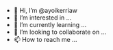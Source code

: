 - 👋 Hi, I’m @ayoikerriaw
- 👀 I’m interested in ...
- 🌱 I’m currently learning ...
- 💞️ I’m looking to collaborate on ...
- 📫 How to reach me ...

<!---
ayoikerriaw/ayoikerriaw is a ✨ special ✨ repository because its `README.md` (this file) appears on your GitHub profile.
You can click the Preview link to take a look at your changes.
--->
